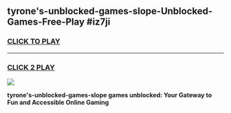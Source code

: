 
## tyrone's-unblocked-games-slope-Unblocked-Games-Free-Play #iz7ji
<h3>
<a href="https://us.freeplayer.one?title=tyrone's-unblocked-games-slope&ref=9M">CLICK TO PLAY</a></h3>
<hr>

<h3>
<a href="https://us.freeplayer.one?title=tyrone's-unblocked-games-slope&ref=9M">CLICK 2 PLAY</a>
  
</h3>

<a href="https://us.freeplayer.one?title=tyrone's-unblocked-games-slope&ref=9M"><img src="https://clearcache.store/games.png"></a>


**tyrone's-unblocked-games-slope games unblocked: Your Gateway to Fun and Accessible Online Gaming**
